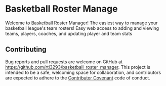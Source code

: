 # Basketball Roster Manage

Welcome to Basketball Roster Manager! The easiest way to manage your basketball league's team rosters! Easy web access to adding and viewing teams, players, coaches, and updating player and team stats


## Contributing

Bug reports and pull requests are welcome on GitHub at https://github.com/rtl3293/basketball_roster_manager. This project is intended to be a safe, welcoming space for collaboration, and contributors are expected to adhere to the [Contributor Covenant](http://contributor-covenant.org) code of conduct.
